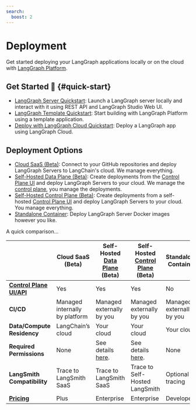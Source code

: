 ```yaml
---
search:
  boost: 2
---
```


# Deployment

Get started deploying your LangGraph applications locally or on the cloud with
[LangGraph Platform](../concepts/langgraph_platform.md).

## Get Started 🚀 {#quick-start}

- [LangGraph Server Quickstart](../tutorials/langgraph-platform/local-server.md): Launch a LangGraph server locally and interact with it using REST API and LangGraph Studio Web UI.
- [LangGraph Template Quickstart](../concepts/template_applications.md): Start building with LangGraph Platform using a template application.
- [Deploy with LangGraph Cloud Quickstart](../cloud/quick_start.md): Deploy a LangGraph app using LangGraph Cloud.


## Deployment Options

- [Cloud SaaS (Beta)](../concepts/langgraph_cloud.md): Connect to your GitHub repositories and deploy LangGraph Servers to LangChain's cloud. We manage everything.
- [Self-Hosted Data Plane (Beta)](../concepts/langgraph_self_hosted_data_plane.md): Create deployments from the [Control Plane UI](../concepts/langgraph_control_plane.md#control-plane-ui) and deploy LangGraph Servers to your cloud. We manage the [control plane](../concepts/langgraph_control_plane.md), you manage the deployments.
- [Self-Hosted Control Plane (Beta)](../concepts/langgraph_self_hosted_control_plane.md#control-plane-ui): Create deployments from a self-hosted [Control Plane UI](../concepts/langgraph_control_plane.md) and deploy LangGraph Servers to your cloud. You manage everything.
- [Standalone Container](../concepts/langgraph_standalone_container.md): Deploy LangGraph Server Docker images however you like.

A quick comparison...

|                      | **Cloud SaaS (Beta)** | **Self-Hosted [Data Plane](../concepts/langgraph_data_plane.md) (Beta)** | **Self-Hosted [Control Plane](../concepts/langgraph_control_plane.md) (Beta)** | **Standalone Container** |
|----------------------|----------------|----------------------------|-------------------------------|--------------------------|
| **[Control Plane UI/API](../concepts/langgraph_control_plane.md)** | Yes | Yes | Yes | No |
| **CI/CD** | Managed internally by platform | Managed externally by you | Managed externally by you | Managed externally by you |
| **Data/Compute Residency** | LangChain’s cloud | Your cloud | Your cloud | Your cloud |
| **Required Permissions** | None | See details [here](). | See details [here](). | None |
| **LangSmith Compatibility** | Trace to LangSmith SaaS | Trace to LangSmith SaaS | Trace to Self-Hosted LangSmith | Optional tracing |
| **[Pricing](https://www.langchain.com/pricing-langgraph-platform)** | Plus | Enterprise | Enterprise | Developer |
